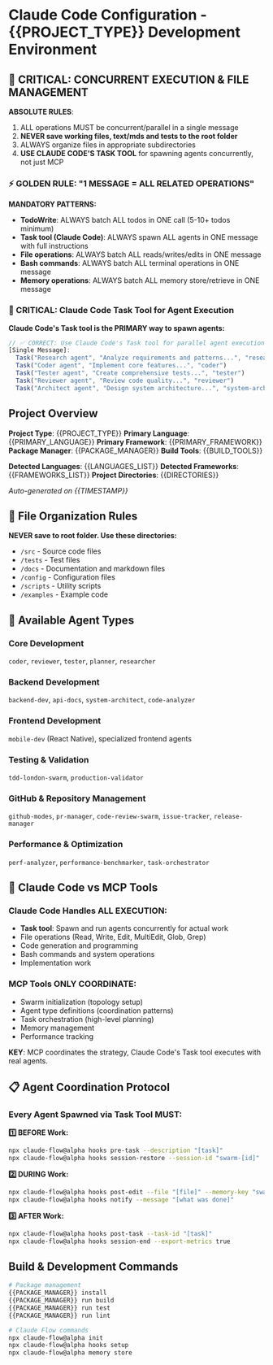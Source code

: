 # Claude Code Configuration - {{PROJECT_TYPE}} Development Environment

## 🚨 CRITICAL: CONCURRENT EXECUTION & FILE MANAGEMENT

**ABSOLUTE RULES**:
1. ALL operations MUST be concurrent/parallel in a single message
2. **NEVER save working files, text/mds and tests to the root folder**
3. ALWAYS organize files in appropriate subdirectories
4. **USE CLAUDE CODE'S TASK TOOL** for spawning agents concurrently, not just MCP

### ⚡ GOLDEN RULE: "1 MESSAGE = ALL RELATED OPERATIONS"

**MANDATORY PATTERNS:**
- **TodoWrite**: ALWAYS batch ALL todos in ONE call (5-10+ todos minimum)
- **Task tool (Claude Code)**: ALWAYS spawn ALL agents in ONE message with full instructions
- **File operations**: ALWAYS batch ALL reads/writes/edits in ONE message
- **Bash commands**: ALWAYS batch ALL terminal operations in ONE message
- **Memory operations**: ALWAYS batch ALL memory store/retrieve in ONE message

### 🎯 CRITICAL: Claude Code Task Tool for Agent Execution

**Claude Code's Task tool is the PRIMARY way to spawn agents:**
```javascript
// ✅ CORRECT: Use Claude Code's Task tool for parallel agent execution
[Single Message]:
  Task("Research agent", "Analyze requirements and patterns...", "researcher")
  Task("Coder agent", "Implement core features...", "coder")
  Task("Tester agent", "Create comprehensive tests...", "tester")
  Task("Reviewer agent", "Review code quality...", "reviewer")
  Task("Architect agent", "Design system architecture...", "system-architect")
```

## Project Overview

**Project Type**: {{PROJECT_TYPE}}
**Primary Language**: {{PRIMARY_LANGUAGE}}
**Primary Framework**: {{PRIMARY_FRAMEWORK}}
**Package Manager**: {{PACKAGE_MANAGER}}
**Build Tools**: {{BUILD_TOOLS}}

**Detected Languages**: {{LANGUAGES_LIST}}
**Detected Frameworks**: {{FRAMEWORKS_LIST}}
**Project Directories**: {{DIRECTORIES}}

*Auto-generated on {{TIMESTAMP}}*

## 📁 File Organization Rules

**NEVER save to root folder. Use these directories:**
- `/src` - Source code files
- `/tests` - Test files
- `/docs` - Documentation and markdown files
- `/config` - Configuration files
- `/scripts` - Utility scripts
- `/examples` - Example code

## 🚀 Available Agent Types

### Core Development
`coder`, `reviewer`, `tester`, `planner`, `researcher`

### Backend Development
`backend-dev`, `api-docs`, `system-architect`, `code-analyzer`

### Frontend Development
`mobile-dev` (React Native), specialized frontend agents

### Testing & Validation
`tdd-london-swarm`, `production-validator`

### GitHub & Repository Management
`github-modes`, `pr-manager`, `code-review-swarm`, `issue-tracker`, `release-manager`

### Performance & Optimization
`perf-analyzer`, `performance-benchmarker`, `task-orchestrator`

## 🎯 Claude Code vs MCP Tools

### Claude Code Handles ALL EXECUTION:
- **Task tool**: Spawn and run agents concurrently for actual work
- File operations (Read, Write, Edit, MultiEdit, Glob, Grep)
- Code generation and programming
- Bash commands and system operations
- Implementation work

### MCP Tools ONLY COORDINATE:
- Swarm initialization (topology setup)
- Agent type definitions (coordination patterns)
- Task orchestration (high-level planning)
- Memory management
- Performance tracking

**KEY**: MCP coordinates the strategy, Claude Code's Task tool executes with real agents.

## 📋 Agent Coordination Protocol

### Every Agent Spawned via Task Tool MUST:

**1️⃣ BEFORE Work:**
```bash
npx claude-flow@alpha hooks pre-task --description "[task]"
npx claude-flow@alpha hooks session-restore --session-id "swarm-[id]"
```

**2️⃣ DURING Work:**
```bash
npx claude-flow@alpha hooks post-edit --file "[file]" --memory-key "swarm/[agent]/[step]"
npx claude-flow@alpha hooks notify --message "[what was done]"
```

**3️⃣ AFTER Work:**
```bash
npx claude-flow@alpha hooks post-task --task-id "[task]"
npx claude-flow@alpha hooks session-end --export-metrics true
```

## Build & Development Commands

```bash
# Package management
{{PACKAGE_MANAGER}} install
{{PACKAGE_MANAGER}} run build
{{PACKAGE_MANAGER}} run test
{{PACKAGE_MANAGER}} run lint

# Claude Flow commands
npx claude-flow@alpha init
npx claude-flow@alpha hooks setup
npx claude-flow@alpha memory store
```